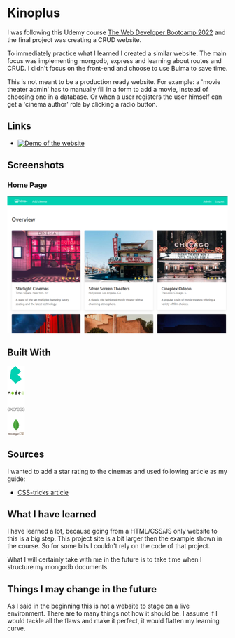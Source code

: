 # Kinoplus

<p>I was following this Udemy course <a href="https://www.udemy.com/course/the-web-developer-bootcamp/">The Web Developer Bootcamp 2022</a> and the final project was creating a CRUD website.</p>
<p>To immediately practice what I learned I created a similar website. The main focus was implementing mongodb, express and learning about routes and CRUD. I didn't focus on the front-end and choose to use Bulma to save time.</p>
<p>This is not meant to be a production ready website. For example: a 'movie theater admin' has to manually fill in a form to add a movie, instead of choosing one in a database. Or when a user registers the user himself can get a 'cinema author' role by clicking a radio button.</p>

## Links

- [![Demo of the website](https://i.imgur.com/oCahb4u.png)](https://www.youtube.com/watch?v=okBg2Co11to)

## Screenshots

### Home Page

![Home Page](/screenshots/homepage.png 'Home Page')

## Built With

<img src="https://github.com/devicons/devicon/blob/master/icons/bulma/bulma-plain.svg" title="bulma" alt="bulma" width="40" height="40" style="display:block;"/>
<img src="https://github.com/devicons/devicon/blob/master/icons/nodejs/nodejs-original-wordmark.svg" title="NodeJS" alt="NodeJS" width="40" height="40" style="display:block;"/>
<img src="https://github.com/devicons/devicon/blob/master/icons/express/express-original-wordmark.svg" title="Express" alt="Express" width="40" height="40" style="display:block;"/>
<img src="https://github.com/devicons/devicon/blob/master/icons/mongodb/mongodb-original-wordmark.svg" title="MongoDB" alt="MongoDB" width="40" height="40" style="display:block;"/>

## Sources

I wanted to add a star rating to the cinemas and used following article as my guide:

- [CSS-tricks article](https://css-tricks.com/five-methods-for-five-star-ratings/ 'CSS-tricks article')

## What I have learned

I have learned a lot, because going from a HTML/CSS/JS only website to this is a big step. This project site is a bit larger then the example shown in the course. So for some bits I couldn't rely on the code of that project.

What I will certainly take with me in the future is to take time when I structure my mongodb documents.

## Things I may change in the future

As I said in the beginning this is not a website to stage on a live environment. There are to many things not how it should be. I assume if I would tackle all the flaws and make it perfect, it would flatten my learning curve.

